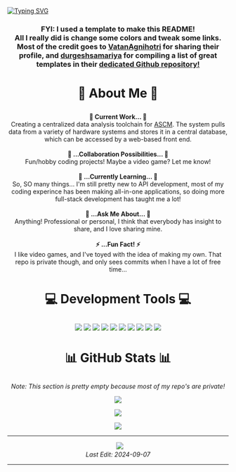 [![Typing SVG](https://readme-typing-svg.herokuapp.com/?color=A020F0&size=35&center=true&vCenter=true&width=1000&lines=Welcome+to+Robert%27s+Github+profile!;Don%27t+be+afraid+to+send+me+a+message.+:\))](https://git.io/typing-svg)

### <p align="center">FYI: I used a template to make this README!</br> All I really did is change some colors and tweak some links. Most of the credit goes to [VatanAgnihotri](https://github.com/VatanAgnihotri) for sharing their profile, and [durgeshsamariya](https://github.com/durgeshsamariya) for compiling a list of great templates in their [dedicated Github repository!](https://github.com/durgeshsamariya/awesome-github-profile-readme-templates)</p>

# <p align="center">💫 About Me 💫</p>
<p align="center">
  <b>🔭 Current Work... 🔭</b><br>
    Creating a centralized data analysis toolchain for <a href="https://www.ascmtech.com/">ASCM</a>. The system pulls data from a variety of hardware systems and stores it in a central database, which can be accessed by a web-based front end.<br><br>
  <b>👯 ...Collaboration Possibilities... 👯</b><br>
    Fun/hobby coding projects! Maybe a video game? Let me know!<br><br>
  <b>🌱 ...Currently Learning... 🌱</b><br>
    So, SO many things... I'm still pretty new to API development, most of my coding experince has been making all-in-one applications, so doing more full-stack development has taught me a lot!<br><br>
  <b>💬 ...Ask Me About... 💬</b><br>
    Anything! Professional or personal, I think that everybody has insight to share, and I love sharing mine.<br><br>
  <b>⚡ ...Fun Fact! ⚡</b><br>
    I like video games, and I've toyed with the idea of making my own. That repo is private though, and only sees commits when I have a lot of free time...
</p>

# <p align="center">💻 Development Tools 💻</p>
<p align="center">
  <img src="https://img.shields.io/badge/c++-%23fc0303.svg?style=for-the-badge&logo=cplusplus&logoColor=white"/>
  <img src="https://img.shields.io/badge/Python-%23fc9003.svg?style=for-the-badge&logo=Python&logoColor=white"/>
  <img src="https://img.shields.io/badge/MySQL-%23b3b000.svg?style=for-the-badge&logo=MySQL&logoColor=white"/>
  <img src="https://img.shields.io/badge/.NET-%2331fc03.svg?style=for-the-badge&logo=.NET&logoColor=white"/>
  <img src="https://img.shields.io/badge/javascript-%230320fc.svg?style=for-the-badge&logo=javascript&logoColor=white"/>
  <img src="https://img.shields.io/badge/node.js-ba03fc?style=for-the-badge&logo=node.js&logoColor=white"/>
  <img src="https://img.shields.io/badge/express.js-%23784b29.svg?style=for-the-badge&logo=express&logoColor=white"/>
  <img src="https://img.shields.io/badge/css3-%23000000.svg?style=for-the-badge&logo=css3&logoColor=white"/>
  <img src="https://img.shields.io/badge/html5-%23fc0303.svg?style=for-the-badge&logo=html5&logoColor=white"/>
  <img src="https://img.shields.io/badge/Linux-fc9003?style=for-the-badge&logo=linux&logoColor=white"/>
</p>
 
# <p align="center">📊 GitHub Stats 📊</p>
<p align="center">
  <i>Note: This section is pretty empty because most of my repo's are private!</i>
</p>
<p align="center">
  <img src="https://github-readme-stats.vercel.app/api/top-langs/?username=rr-git-projects&theme=dark&hide_border=false&include_all_commits=false&count_private=false&layout=compact"/>
</p>
<p align="center">
  <img src="https://github-readme-stats.vercel.app/api?username=rr-git-projects&theme=dark&hide_border=false&include_all_commits=false&count_private=false"/>
</p>
<p align="center">
  <img src="https://github-readme-streak-stats.herokuapp.com/?user=rr-git-projects&theme=dark&hide_border=false"/>
</p>

---
<p align="center">
  &ensp;<a href="https://visitcount.itsvg.in" display="inline"><img style="text-decoration:none" src="https://visitcount.itsvg.in/api?id=rr-git-projects&label=Visitor%20Count%3A&color=11&icon=0&pretty=true"/></a><br>
  <i>Last Edit: 2024-09-07</i>
</p>

------


